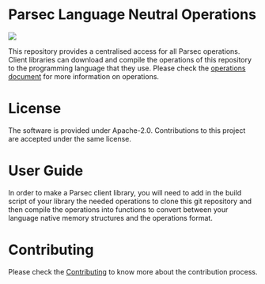 <!--
  -- Copyright (c) 2019, Arm Limited, All Rights Reserved
  -- SPDX-License-Identifier: Apache-2.0
  --
  -- Licensed under the Apache License, Version 2.0 (the "License"); you may
  -- not use this file except in compliance with the License.
  -- You may obtain a copy of the License at
  --
  -- http://www.apache.org/licenses/LICENSE-2.0
  --
  -- Unless required by applicable law or agreed to in writing, software
  -- distributed under the License is distributed on an "AS IS" BASIS, WITHOUT
  -- WARRANTIES OR CONDITIONS OF ANY KIND, either express or implied.
  -- See the License for the specific language governing permissions and
  -- limitations under the License.
--->
# Parsec Language Neutral Operations

![](https://github.com/parallaxsecond/parsec-operations/workflows/Continuous%20Integration/badge.svg)

This repository provides a centralised access for all Parsec operations.
Client libraries can download and compile the operations of this repository to the programming language that they use.
Please check the [operations document](https://parallaxsecond.github.io/parsec-book/parsec_client/operations/index.html)
for more information on operations.

# License

The software is provided under Apache-2.0. Contributions to this project are accepted under the same license.

# User Guide

In order to make a Parsec client library, you will need to add in the build script of your library the needed operations
to clone this git repository and then compile the operations into functions to convert between your language native
memory structures and the operations format.

# Contributing

Please check the [Contributing](CONTRIBUTING.md) to know more about the contribution process.

